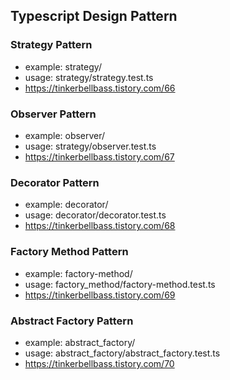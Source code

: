 ## Typescript Design Pattern

### Strategy Pattern
- example: strategy/
- usage: strategy/strategy.test.ts
- https://tinkerbellbass.tistory.com/66

### Observer Pattern
- example: observer/
- usage: strategy/observer.test.ts
- https://tinkerbellbass.tistory.com/67


### Decorator Pattern
- example: decorator/
- usage: decorator/decorator.test.ts
- https://tinkerbellbass.tistory.com/68


### Factory Method Pattern
- example: factory-method/
- usage: factory_method/factory-method.test.ts
- https://tinkerbellbass.tistory.com/69

### Abstract Factory Pattern
- example: abstract_factory/
- usage: abstract_factory/abstract_factory.test.ts
- https://tinkerbellbass.tistory.com/70